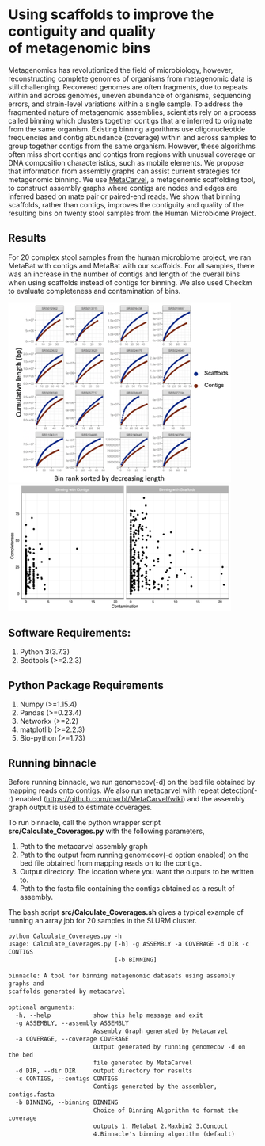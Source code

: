 # Using scaffolds to improve the contiguity and quality of metagenomic bins

Metagenomics has revolutionized the field of microbiology, however, reconstructing complete genomes of organisms from metagenomic data is still challenging. Recovered genomes are often fragments, due to repeats within and across genomes, uneven abundance of organisms, sequencing errors, and strain-level variations within a single sample. To address the fragmented nature of metagenomic assemblies, scientists rely on a process called binning which clusters together contigs that are inferred to originate from the same organism. Existing binning algorithms use oligonucleotide frequencies and contig abundance (coverage) within and across samples to group together contigs from the same organism. However, these algorithms often miss short contigs and contigs from regions with unusual coverage or DNA composition characteristics, such as mobile elements. We propose that information from assembly graphs can assist current strategies for metagenomic binning. We use [MetaCarvel](https://genomebiology.biomedcentral.com/articles/10.1186/s13059-019-1791-3), a metagenomic scaffolding tool, to construct assembly graphs where contigs are nodes and edges are inferred based on mate pair or paired-end reads. We show that binning scaffolds, rather than contigs, improves the contiguity and quality of the resulting bins on twenty stool samples from the Human Microbiome Project.

## Results
For 20 complex stool samples from the human microbiome project, we ran MetaBat with contigs and MetaBat with our scaffolds. For all samples, there was an increase in the number of contigs and length of the overall bins when using scaffolds instead of contigs for binning. We also used Checkm to evaluate completeness and contamination of bins. 

<img src="img/cumulative_len.png" width=450 /> <img src="img/contamination2completeness.png" width=450 />


## Software Requirements:

<ol>
  <li> Python 3(3.7.3) </li>
  <li> Bedtools (>=2.2.3) </li>
</ol>

## Python Package Requirements
<ol>
  <li> Numpy (>=1.15.4) </li>
  <li> Pandas (>=0.23.4) </li>
  <li> Networkx (>=2.2) </li>
  <li> matplotlib (>=2.2.3) </li>
  <li> Bio-python (>=1.73) </li>
</ol>  

## Running binnacle

Before running binnacle, we run genomecov(-d) on the bed file obtained by mapping reads onto contigs. We also run metacarvel with repeat detection(-r) enabled
(https://github.com/marbl/MetaCarvel/wiki) and the assembly graph output is used to estimate coverages. 

To run binnacle, call the python wrapper script **src/Calculate_Coverages.py** with the following parameters, 
<ol>
  <li> Path to the metacarvel assembly graph</li>
  <li> Path to the output from running genomecov(-d option enabled) on the bed file obtained from mapping reads on to the contigs. </li>
  <li> Output directory. The location where you want the outputs to be written to. </li>
  <li> Path to the fasta file containing the contigs obtained as a result of assembly. </i>
</ol> 

The bash script **src/Calculate_Coverages.sh** gives a typical example of running an array job for 20 samples in the SLURM cluster. 

```
python Calculate_Coverages.py -h
usage: Calculate_Coverages.py [-h] -g ASSEMBLY -a COVERAGE -d DIR -c CONTIGS
                              [-b BINNING]

binnacle: A tool for binning metagenomic datasets using assembly graphs and
scaffolds generated by metacarvel

optional arguments:
  -h, --help            show this help message and exit
  -g ASSEMBLY, --assembly ASSEMBLY
                        Assembly Graph generated by Metacarvel
  -a COVERAGE, --coverage COVERAGE
                        Output generated by running genomecov -d on the bed
                        file generated by MetaCarvel
  -d DIR, --dir DIR     output directory for results
  -c CONTIGS, --contigs CONTIGS
                        Contigs generated by the assembler, contigs.fasta
  -b BINNING, --binning BINNING
                        Choice of Binning Algorithm to format the coverage
                        outputs 1. Metabat 2.Maxbin2 3.Concoct
                        4.Binnacle's binning algorithm (default)
```
